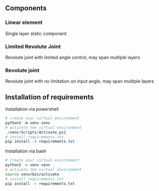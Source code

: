 ## Components
### Linear element
Single layer static component

### Limited Revolute Joint
Revolute joint with limited angle control, may span multiple layers

### Revolute joint
Revolute joint with no limitation on input angle, may span multiple layers

## Installation of requirements
Installation via powershell
```powershell
# create your virtual environment
python3 -m venv venv
# activate the virtual environment
./venv/Scripts/Activate.ps1
# install requirements.txt
pip install -r requirements.txt
```

Installation via bash
```bash
# create your virtual environment
python3 -m venv venv
# activate the virtual environment
source venv/bin/activate
# install requirements.txt
pip install -r requirements.txt
```